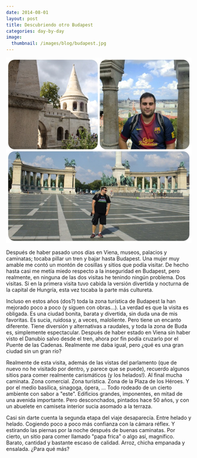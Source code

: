 ```yaml
---
date: 2014-08-01
layout: post
title: Descubriendo otro Budapest
categories: day-by-day
image:
  thumbnail: /images/blog/budapest.jpg
---
```


[![Budapest 2014 - Miky - Miguel](/images/blog/budapest.jpg)](/images/blog/budapest.jpg)

Después de haber pasado unos días en Viena, museos, palacios y caminatas; tocaba pillar un tren y bajar hasta Budapest. Una mujer muy amable me contó un montón de cosillas y sitios que podía visitar. De hecho hasta casi me metía miedo respecto a la inseguridad en Budapest, pero realmente, en ninguna de las dos visitas he tenindo ningún problema. Dos visitas. Si en la primera visita tuvo cabida la versión divertida y nocturna de la capital de Hungría, esta vez tocaba la parte más cultureta.

Incluso en estos años (dos?) toda la zona turística de Budapest la han mejorado poco a poco (y siguen con obras...). La verdad es que la visita es obligada. Es una ciudad bonita, barata y divertida, sin duda una de mis favoritas. Es sucia, ruidosa y, a veces, maloliente. Pero tiene un encanto diferente. Tiene diversión y alternativas a raudales, y toda la zona de Buda es, simplemente espectacular. Después de haber estado en Viena sin haber visto el Danubio salvo desde el tren, ahora por fin podía cruzarlo por el Puente de las Cadenas. Realmente me daba igual, pero ¿qué es una gran ciudad sin un gran río?

Realmente de esta visita, además de las vistas del parlamento (que de nuevo no he visitado por dentro, y parece que se puede), recuerdo algunos sitios para comer realmente carismáticos (y los helados!). Al final mucha caminata. Zona comercial. Zona turística. Zona de la Plaza de los Héroes. Y por el medio basílica, sinagoga, ópera, ... Todo rodeado de un cierto ambiente con sabor a "este". Edificios grandes, imponentes, en mitad de una avenida importante. Pero desconchados, pintados hace 50 años, y con un abuelete en camiseta interior sucia asomado a la terraza.

Casi sin darte cuenta la segunda etapa del viaje desaparecía. Entre helado y helado. Cogiendo poco a poco más confianza con la cámara réflex. Y estirando las piernas por la noche después de buenas caminatas. Por cierto, un sitio para comer llamado "papa frica" o algo así, magnífico. Barato, cantidad y bastante escaso de calidad. Arroz, chicha empanada y ensalada. ¿Para qué más?
